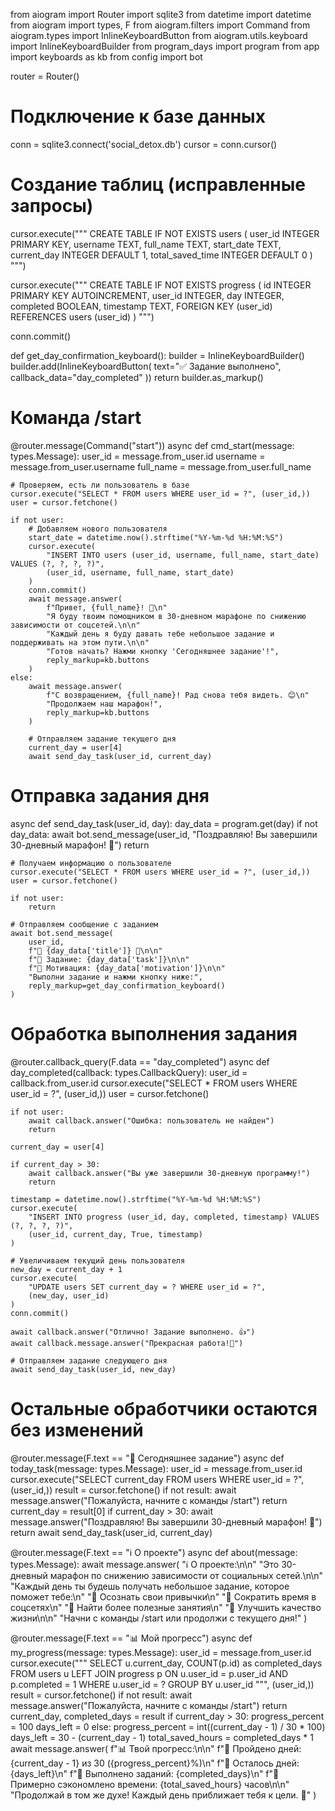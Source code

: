 from aiogram import Router
import sqlite3
from datetime import datetime
from aiogram import types, F
from aiogram.filters import Command
from aiogram.types import InlineKeyboardButton
from aiogram.utils.keyboard import InlineKeyboardBuilder
from program_days import program
from app import keyboards as kb
from config import bot

router = Router()

# Подключение к базе данных
conn = sqlite3.connect('social_detox.db')
cursor = conn.cursor()

# Создание таблиц (исправленные запросы)
cursor.execute("""
CREATE TABLE IF NOT EXISTS users (
    user_id INTEGER PRIMARY KEY,
    username TEXT,
    full_name TEXT,
    start_date TEXT,
    current_day INTEGER DEFAULT 1,
    total_saved_time INTEGER DEFAULT 0
)
""")

cursor.execute("""
CREATE TABLE IF NOT EXISTS progress (
    id INTEGER PRIMARY KEY AUTOINCREMENT,
    user_id INTEGER,
    day INTEGER,
    completed BOOLEAN,
    timestamp TEXT,
    FOREIGN KEY (user_id) REFERENCES users (user_id)
)
""")

conn.commit()


def get_day_confirmation_keyboard():
    builder = InlineKeyboardBuilder()
    builder.add(InlineKeyboardButton(
        text="✅ Задание выполнено",
        callback_data="day_completed"
    ))
    return builder.as_markup()


# Команда /start
@router.message(Command("start"))
async def cmd_start(message: types.Message):
    user_id = message.from_user.id
    username = message.from_user.username
    full_name = message.from_user.full_name

    # Проверяем, есть ли пользователь в базе
    cursor.execute("SELECT * FROM users WHERE user_id = ?", (user_id,))
    user = cursor.fetchone()

    if not user:
        # Добавляем нового пользователя
        start_date = datetime.now().strftime("%Y-%m-%d %H:%M:%S")
        cursor.execute(
            "INSERT INTO users (user_id, username, full_name, start_date) VALUES (?, ?, ?, ?)",
            (user_id, username, full_name, start_date)
        )
        conn.commit()
        await message.answer(
            f"Привет, {full_name}! 👋\n"
            "Я буду твоим помощником в 30-дневном марафоне по снижению зависимости от соцсетей.\n\n"
            "Каждый день я буду давать тебе небольшое задание и поддерживать на этом пути.\n\n"
            "Готов начать? Нажми кнопку 'Сегодняшнее задание'!",
            reply_markup=kb.buttons
        )
    else:
        await message.answer(
            f"С возвращением, {full_name}! Рад снова тебя видеть. 😊\n"
            "Продолжаем наш марафон!",
            reply_markup=kb.buttons
        )

        # Отправляем задание текущего дня
        current_day = user[4]
        await send_day_task(user_id, current_day)


# Отправка задания дня
async def send_day_task(user_id, day):
    day_data = program.get(day)
    if not day_data:
        await bot.send_message(user_id, "Поздравляю! Вы завершили 30-дневный марафон! 🎉")
        return

    # Получаем информацию о пользователе
    cursor.execute("SELECT * FROM users WHERE user_id = ?", (user_id,))
    user = cursor.fetchone()

    if not user:
        return

    # Отправляем сообщение с заданием
    await bot.send_message(
        user_id,
        f"🌟 {day_data['title']} 🌟\n\n"
        f"📌 Задание: {day_data['task']}\n\n"
        f"💪 Мотивация: {day_data['motivation']}\n\n"
        "Выполни задание и нажми кнопку ниже:",
        reply_markup=get_day_confirmation_keyboard()
    )


# Обработка выполнения задания
@router.callback_query(F.data == "day_completed")
async def day_completed(callback: types.CallbackQuery):
    user_id = callback.from_user.id
    cursor.execute("SELECT * FROM users WHERE user_id = ?", (user_id,))
    user = cursor.fetchone()

    if not user:
        await callback.answer("Ошибка: пользователь не найден")
        return

    current_day = user[4]

    if current_day > 30:
        await callback.answer("Вы уже завершили 30-дневную программу!")
        return

    timestamp = datetime.now().strftime("%Y-%m-%d %H:%M:%S")
    cursor.execute(
        "INSERT INTO progress (user_id, day, completed, timestamp) VALUES (?, ?, ?, ?)",
        (user_id, current_day, True, timestamp)
    )

    # Увеличиваем текущий день пользователя
    new_day = current_day + 1
    cursor.execute(
        "UPDATE users SET current_day = ? WHERE user_id = ?",
        (new_day, user_id)
    )
    conn.commit()

    await callback.answer("Отлично! Задание выполнено. 👍")
    await callback.message.answer("Прекрасная работа!🚀")

    # Отправляем задание следующего дня
    await send_day_task(user_id, new_day)


# Остальные обработчики остаются без изменений
@router.message(F.text == "📅 Сегодняшнее задание")
async def today_task(message: types.Message):
    user_id = message.from_user.id
    cursor.execute("SELECT current_day FROM users WHERE user_id = ?", (user_id,))
    result = cursor.fetchone()
    if not result:
        await message.answer("Пожалуйста, начните с команды /start")
        return
    current_day = result[0]
    if current_day > 30:
        await message.answer("Поздравляю! Вы завершили 30-дневный марафон! 🎉")
        return
    await send_day_task(user_id, current_day)


@router.message(F.text == "ℹ️ О проекте")
async def about(message: types.Message):
    await message.answer(
        "ℹ️ О проекте:\n\n"
        "Это 30-дневный марафон по снижению зависимости от социальных сетей.\n\n"
        "Каждый день ты будешь получать небольшое задание, которое поможет тебе:\n"
        "🔹 Осознать свои привычки\n"
        "🔹 Сократить время в соцсетях\n"
        "🔹 Найти более полезные занятия\n"
        "🔹 Улучшить качество жизни\n\n"
        "Начни с команды /start или продолжи с текущего дня!"
    )


@router.message(F.text == "📊 Мой прогресс")
async def my_progress(message: types.Message):
    user_id = message.from_user.id
    cursor.execute("""
        SELECT u.current_day, COUNT(p.id) as completed_days
        FROM users u
        LEFT JOIN progress p ON u.user_id = p.user_id AND p.completed = 1
        WHERE u.user_id = ?
        GROUP BY u.user_id
    """, (user_id,))
    result = cursor.fetchone()
    if not result:
        await message.answer("Пожалуйста, начните с команды /start")
        return
    current_day, completed_days = result
    if current_day > 30:
        progress_percent = 100
        days_left = 0
    else:
        progress_percent = int((current_day - 1) / 30 * 100)
        days_left = 30 - (current_day - 1)
    total_saved_hours = completed_days * 1
    await message.answer(
        f"📊 Твой прогресс:\n\n"
        f"🔹 Пройдено дней: {current_day - 1} из 30 ({progress_percent}%)\n"
        f"🔹 Осталось дней: {days_left}\n"
        f"🔹 Выполнено заданий: {completed_days}\n"
        f"🔹 Примерно сэкономлено времени: {total_saved_hours} часов\n\n"
        "Продолжай в том же духе! Каждый день приближает тебя к цели. 💪"
    )
